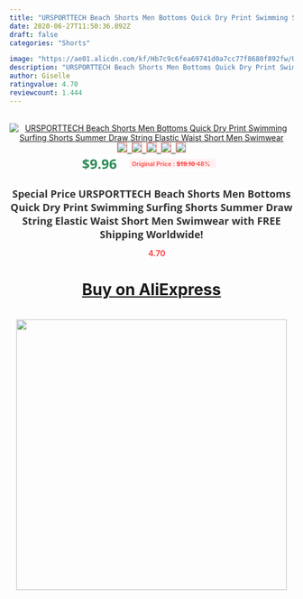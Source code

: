 ```yaml
---
title: "URSPORTTECH Beach Shorts Men Bottoms Quick Dry Print Swimming Surfing Shorts Summer Draw String Elastic Waist Short Men Swimwear"
date: 2020-06-27T11:50:36.892Z
draft: false
categories: "Shorts"

image: "https://ae01.alicdn.com/kf/Hb7c9c6fea69741d0a7cc77f8680f892fw/URSPORTTECH-Beach-Shorts-Men-Bottoms-Quick-Dry-Print-Swimming-Surfing-Shorts-Summer-Draw-String-Elastic-Waist.jpg"
description: "URSPORTTECH Beach Shorts Men Bottoms Quick Dry Print Swimming Surfing Shorts Summer Draw String Elastic Waist Short Men Swimwear"
author: Giselle
ratingvalue: 4.70
reviewcount: 1.444
---
```

<br>
<div style="text-align: center;">
<a href="https://s.click.aliexpress.com/e/_AEnXRn" target="_blank" rel="nofollow noopener noreferrer"><img alt="URSPORTTECH Beach Shorts Men Bottoms Quick Dry Print Swimming Surfing Shorts Summer Draw String Elastic Waist Short Men Swimwear" class="magnifier-image" src="https://ae01.alicdn.com/kf/Hb7c9c6fea69741d0a7cc77f8680f892fw/URSPORTTECH-Beach-Shorts-Men-Bottoms-Quick-Dry-Print-Swimming-Surfing-Shorts-Summer-Draw-String-Elastic-Waist.jpg_640x640.jpg">
<br>
<img style="border:1px solid salmon" src="https://ae01.alicdn.com/kf/Hb7c9c6fea69741d0a7cc77f8680f892fw/URSPORTTECH-Beach-Shorts-Men-Bottoms-Quick-Dry-Print-Swimming-Surfing-Shorts-Summer-Draw-String-Elastic-Waist.jpg_120x120.jpg">&nbsp;&nbsp;<img style="border:1px solid salmon" src="https://ae01.alicdn.com/kf/H77e4cc1537704630acdc363c673aa6eeF/URSPORTTECH-Beach-Shorts-Men-Bottoms-Quick-Dry-Print-Swimming-Surfing-Shorts-Summer-Draw-String-Elastic-Waist.jpg_120x120.jpg">&nbsp;&nbsp;<img style="border:1px solid salmon" src="https://ae01.alicdn.com/kf/H233c3f46fa1442c9bf56b9fb855c1c70h/URSPORTTECH-Beach-Shorts-Men-Bottoms-Quick-Dry-Print-Swimming-Surfing-Shorts-Summer-Draw-String-Elastic-Waist.jpg_120x120.jpg">&nbsp;&nbsp;<img style="border:1px solid salmon" src="https://ae01.alicdn.com/kf/H73abc9913a4e4f738560a1dbde76ad07Q/URSPORTTECH-Beach-Shorts-Men-Bottoms-Quick-Dry-Print-Swimming-Surfing-Shorts-Summer-Draw-String-Elastic-Waist.jpg_120x120.jpg">&nbsp;&nbsp;<img style="border:1px solid salmon" src="https://ae01.alicdn.com/kf/H61dee9332f5b40e4b4c10a869c8ae409f/URSPORTTECH-Beach-Shorts-Men-Bottoms-Quick-Dry-Print-Swimming-Surfing-Shorts-Summer-Draw-String-Elastic-Waist.jpg_120x120.jpg"></a></div><br0>
<div style="text-align: center;"><span style="background-color: white; border: 0px; box-sizing: border-box; color: seagreen; display: inline-block; font-family: &quot;open sans&quot; , &quot;arial&quot; , &quot;helvetica&quot; , sans-serif , &quot;heiti&quot;; font-size: 24px; font-stretch: inherit; font-weight: 700; line-height: inherit; margin: 0px 10px 0px 0px; padding: 0px; vertical-align: middle;">$9.96 </span>
<span style="background: rgb(255 , 241 , 241); border-radius: 3px; border: 0px; box-sizing: border-box; color: #ff4747; display: inline-block; font-family: inherit; font-size: 12px; font-stretch: inherit; font-style: inherit; font-variant: inherit; font-weight: 600; line-height: inherit; margin: 0px; padding: 2px 5px; transform: scale(0.9); vertical-align: middle;">Original Price : <b style="text-decoration: line-through;">$19.16 </b> 48%&nbsp;&nbsp;</span></div>
<h1 style="color: #333333; display: inline-block; font-family: &quot;open sans&quot; , &quot;arial&quot; , &quot;helvetica&quot; , sans-serif , &quot;heiti&quot;; font-size: 18px; font-stretch: inherit; font-weight: 700; text-align: center;">Special Price URSPORTTECH Beach Shorts Men Bottoms Quick Dry Print Swimming Surfing Shorts Summer Draw String Elastic Waist Short Men Swimwear with FREE Shipping Worldwide!</h1>
<div style="color: #ff4747; text-align: center;">
<img src="https://4.bp.blogspot.com/-M0ZcTcb-5uY/XleCXlxnR4I/AAAAAAAAAEc/OrjgMkXV1oMQFaCRZj5HQwOCBcu3w1FegCPcBGAYYCw/s1600/star.png" style="height: 15px;">&nbsp;<b>4.70</b></div>
<div class="button_cont" align="center"><a class="buynow_a" href="https://s.click.aliexpress.com/e/_AEnXRn" target="_blank" rel="nofollow noopener noreferrer"><H1>Buy on AliExpress</H1></a></div><br>
<div class="separator" style="clear: both; text-align: center;">
<img src="https://lh3.googleusercontent.com/-pTy5HemUv9M/XlePHvY0dAI/AAAAAAAAAE4/0nX5iRUoIWY8eMW9Dpxeirr157OZliDIgCLcBGAsYHQ/s1600/badge.gif" width="480">
</div>
